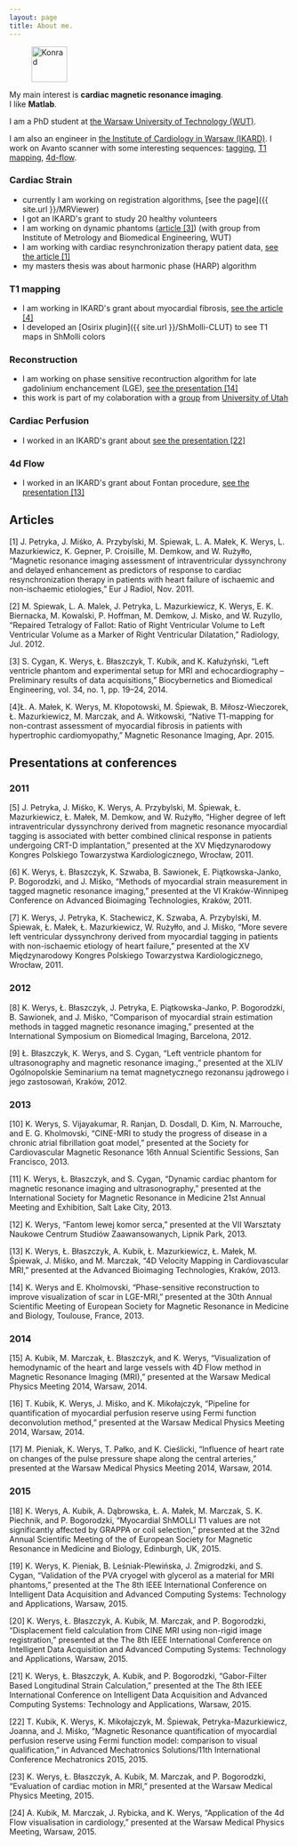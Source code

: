 ```yaml
---
layout: page
title: About me.
---
```


<figure>
  <a href="{{ site.url }}/images/avatar.jpg"><img src="{{ site.url }}/images/avatar.jpg" alt="Konrad" height="64" width="64"></a>
</figure>

My main interest is **cardiac magnetic resonance imaging**. 
<br/>I like **Matlab**.

I am a PhD student at [the Warsaw University of Technology (WUT)](http://www.pw.edu.pl/engpw).

I am also an engineer in [the Institute of Cardiology in Warsaw (IKARD)](http://www.ikard.pl/latest-news.html). I work on Avanto scanner with some interesting sequences: [tagging](/about), [T1 mapping](/about), [4d-flow](/about).


### Cardiac Strain
* currently I am working on registration algorithms, [see the page]({{ site.url }}/MRViewer)
* I got an IKARD's grant to study 20 healthy volunteers 
* I am working on dynamic phantoms ([article [3]](#articles)) (with group from Institute of Metrology and Biomedical Engineering, WUT)
* I am working with cardiac resynchronization therapy patient data, [see the article [1]](#articles)
* my masters thesis was about harmonic phase (HARP) algorithm

### T1 mapping
* I am working in IKARD's grant about myocardial fibrosis, [see the article [4]](#articles)
* I developed an [Osirix plugin]({{ site.url }}/ShMolli-CLUT) to see T1 maps in ShMolli colors

### Reconstruction
* I am working on phase sensitive recontruction algorithm for late gadolinium enchancement (LGE), [see the presentation [14]](#2013)
* this work is part of my colaboration with a [group](http://www.ucair.med.utah.edu/) from [University of Utah](http://www.utah.edu/)

### Cardiac Perfusion
* I worked in an IKARD's grant about [see the presentation [22]](#2015)

### 4d Flow
* I worked in an IKARD's grant about Fontan procedure, [see the presentation [13]](#2013)

## Articles <a name="articles"></a>

   [1] J. Petryka, J. Miśko, A. Przybylski, M. Spiewak, L. A. Małek, K. Werys, L. Mazurkiewicz, K. Gepner, P. Croisille, M. Demkow, and W. Rużyłło, “Magnetic resonance imaging assessment of intraventricular dyssynchrony and delayed enhancement as predictors of response to cardiac resynchronization therapy in patients with heart failure of ischaemic and non-ischaemic etiologies,” Eur J Radiol, Nov. 2011.

   [2] M. Spiewak, L. A. Malek, J. Petryka, L. Mazurkiewicz, K. Werys, E. K. Biernacka, M. Kowalski, P. Hoffman, M. Demkow, J. Misko, and W. Ruzyllo, “Repaired Tetralogy of Fallot: Ratio of Right Ventricular Volume to Left Ventricular Volume as a Marker of Right Ventricular Dilatation,” Radiology, Jul. 2012.

   [3] S. Cygan, K. Werys, Ł. Błaszczyk, T. Kubik, and K. Kałużyński, “Left ventricle phantom and experimental setup for MRI and echocardiography – Preliminary results of data acquisitions,” Biocybernetics and Biomedical Engineering, vol. 34, no. 1, pp. 19–24, 2014.

   [4]Ł. A. Małek, K. Werys, M. Kłopotowski, M. Śpiewak, B. Miłosz-Wieczorek, Ł. Mazurkiewicz, M. Marczak, and A. Witkowski, “Native T1-mapping for non-contrast assessment of myocardial fibrosis in patients with hypertrophic cardiomyopathy,” Magnetic Resonance Imaging, Apr. 2015.

## Presentations at conferences <a name="presentations"></a>

### 2011 <a name="2011"></a>

   [5] J. Petryka, J. Miśko, K. Werys, A. Przybylski, M. Śpiewak, Ł. Mazurkiewicz, Ł. Małek, M. Demkow, and W. Rużyłło, “Higher degree of left intraventricular dyssynchrony derived from magnetic resonance myocardial tagging is associated with better combined clinical response in patients undergoing CRT-D implantation,” presented at the XV Międzynarodowy Kongres Polskiego Towarzystwa Kardiologicznego, Wrocław, 2011.

   [6] K. Werys, Ł. Błaszczyk, K. Szwaba, B. Sawionek, E. Piątkowska-Janko, P. Bogorodzki, and J. Miśko, “Methods of myocardial strain measurement in tagged magnetic resonance imaging,” presented at the VI Kraków-Winnipeg Conference on Advanced Bioimaging Technologies, Kraków, 2011.

   [7] K. Werys, J. Petryka, K. Stachewicz, K. Szwaba, A. Przybylski, M. Śpiewak, Ł. Małek, Ł. Mazurkiewicz, W. Rużyłło, and J. Miśko, “More severe left ventricular dyssynchrony derived from myocardial tagging in patients with non-ischaemic etiology of heart failure,” presented at the XV Międzynarodowy Kongres Polskiego Towarzystwa Kardiologicznego, Wrocław, 2011.

### 2012 <a name="2012"></a>

   [8] K. Werys, Ł. Błaszczyk, J. Petryka, E. Piątkowska-Janko, P. Bogorodzki, B. Sawionek, and J. Miśko, “Comparison of myocardial strain estimation methods in tagged magnetic resonance imaging,” presented at the International Symposium on Biomedical Imaging, Barcelona, 2012.

   [9] Ł. Błaszczyk, K. Werys, and S. Cygan, “Left ventricle phantom for ultrasonography and magnetic resonance imaging.,” presented at the XLIV Ogólnopolskie Seminarium na temat magnetycznego rezonansu jądrowego i jego zastosowań, Kraków, 2012.

### 2013 <a name="2013"></a>

   [10] K. Werys, S. Vijayakumar, R. Ranjan, D. Dosdall, D. Kim, N. Marrouche, and E. G. Kholmovski, “CINE-MRI to study the progress of disease in a chronic atrial fibrillation goat model,” presented at the Society for Cardiovascular Magnetic Resonance 16th Annual Scientific Sessions, San Francisco, 2013.

   [11] K. Werys, Ł. Błaszczyk, and S. Cygan, “Dynamic cardiac phantom for magnetic resonance imaging and ultrasonography,” presented at the International Society for Magnetic Resonance in Medicine 21st Annual Meeting and Exhibition, Salt Lake City, 2013.

   [12] K. Werys, “Fantom lewej komor serca,” presented at the VII Warsztaty Naukowe Centrum Studiów Zaawansowanych, Lipnik Park, 2013.

   [13] K. Werys, Ł. Błaszczyk, A. Kubik, Ł. Mazurkiewicz, Ł. Małek, M. Śpiewak, J. Miśko, and M. Marczak, “4D Velocity Mapping in Cardiovascular MRI,” presented at the Advanced Bioimaging Technologies, Kraków, 2013.

   [14] K. Werys and E. Kholmovski, “Phase-sensitive reconstruction to improve visualization of scar in LGE-MRI,” presented at the 30th Annual Scientific Meeting of European Society for Magnetic Resonance in Medicine and Biology, Toulouse, France, 2013.

### 2014 <a name="2014"></a>

   [15] A. Kubik, M. Marczak, Ł. Błaszczyk, and K. Werys, “Visualization of hemodynamic of the heart and large vessels with 4D Flow method in Magnetic Resonance Imaging (MRI),” presented at the Warsaw Medical Physics Meeting 2014, Warsaw, 2014.

   [16] T. Kubik, K. Werys, J. Miśko, and K. Mikołajczyk, “Pipeline for quantification of myocardial perfusion reserve using Fermi function deconvolution method,” presented at the Warsaw Medical Physics Meeting 2014, Warsaw, 2014.

   [17] M. Pieniak, K. Werys, T. Pałko, and K. Cieślicki, “Influence of heart rate on changes of the pulse pressure shape along the central arteries,” presented at the Warsaw Medical Physics Meeting 2014, Warsaw, 2014.

### 2015 <a name="2015"></a>

   [18] K. Werys, A. Kubik, A. Dąbrowska, Ł. A. Małek, M. Marczak, S. K. Piechnik, and P. Bogorodzki, “Myocardial ShMOLLI T1 values are not significantly affected by GRAPPA or coil selection,” presented at the 32nd Annual Scientific Meeting of the of European Society for Magnetic Resonance in Medicine and Biology, Edinburgh, UK, 2015.
   
   [19] K. Werys, K. Pieniak, B. Leśniak-Plewińska, J. Żmigrodzki, and S. Cygan, “Validation of the PVA cryogel with glycerol as a material for MRI phantoms,” presented at the The 8th IEEE International Conference on Intelligent Data Acquisition and Advanced Computing Systems: Technology and Applications, Warsaw, 2015.

   [20] K. Werys, Ł. Błaszczyk, A. Kubik, M. Marczak, and P. Bogorodzki, “Displacement field calculation from CINE MRI using non-rigid image registration,” presented at the The 8th IEEE International Conference on Intelligent Data Acquisition and Advanced Computing Systems: Technology and Applications, Warsaw, 2015.

   [21] K. Werys, Ł. Błaszczyk, A. Kubik, and P. Bogorodzki, “Gabor-Filter Based Longitudinal Strain Calculation,” presented at the The 8th IEEE International Conference on Intelligent Data Acquisition and Advanced Computing Systems: Technology and Applications, Warsaw, 2015.

   [22] T. Kubik, K. Werys, K. Mikołajczyk, M. Śpiewak, Petryka-Mazurkiewicz, Joanna, and J. Miśko, “Magnetic Resonance quantification of myocardial perfusion reserve using Fermi function model: comparison to visual qualification,” in Advanced Mechatronics Solutions/11th International Conference Mechatronics 2015, 2015.

   [23] K. Werys, Ł. Błaszczyk, A. Kubik, M. Marczak, and P. Bogorodzki, “Evaluation of cardiac motion in MRI,” presented at the Warsaw Medical Physics Meeting, 2015.

   [24] A. Kubik, M. Marczak, J. Rybicka, and K. Werys, “Application of the 4d Flow visualisation in cardiology,” presented at the Warsaw Medical Physics Meeting, Warsaw, 2015.








